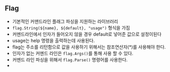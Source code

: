 ## Flag
- 기본적인 커맨드라인 플래그 파싱을 지원하는 라이브러리
- `flag.String(${name}, ${default}, "usage")` 형식을 가짐 
- 커멘드라인에서 인자가 들어오지 않을 경우 default로 넣어준 값으로 설정이된다
- usage는 help 명령을 출력하는데 사용된다.
- flag는 주소를 리턴함으로 값을 사용하기 위해서는 참조연산자(*)를 사용해야 한다.
- 인자가 없는 커멘드 라인은 `flag.Args()`를 통해 사용 할 수 있다.
- 커멘드 라인 파싱을 위해서 `flag.Parse()` 명령어를 사용한다.
-